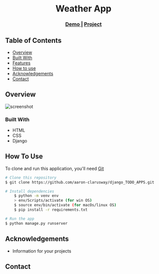 <!-- Please update value in the {}  -->

<h1 align="center">Weather App</h1>


<div align="center">
  <h3>
    <a href="https://amustafaozkayam-weather-app.herokuapp.com">
      Demo
    </a>
     | 
    <a href="https://{your-url-to-the-solution}">
      Project
    </a>
 
  </h3>
</div>

<!-- TABLE OF CONTENTS -->

## Table of Contents

- [Overview](#overview)
- [Built With](#built-with)
- [Features](#features)
- [How to use](#how-to-use)
- [Acknowledgements](#acknowledgements)
- [Contact](#contact)

<!-- OVERVIEW -->

## Overview

![screenshot](Animation.gif)

### Built With

<!-- This section should list any major frameworks that you built your project using. Here are a few examples.-->

- HTML
- CSS
- Django

## How To Use

<!-- This is an example, please update according to your application -->

To clone and run this application, you'll need [Git](https://github.com/hsynarsln/Django-weather-app.git) 
```bash
# Clone this repository
$ git clone https://github.com/aaron-clarusway/django_TODO_APPS.git

# Install dependencies
    $ python -m venv env
    > env/Scripts/activate (for win OS)
    $ source env/bin/activate (for macOs/linux OS)
    $ pip install -r requirements.txt

# Run the app
$ python manage.py runserver
```

## Acknowledgements
- Information for your projects

## Contact


